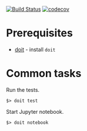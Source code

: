 [![Build Status](https://travis-ci.org/Sh4pe/pynance.svg?branch=master)](https://travis-ci.org/Sh4pe/pynance)
[![codecov](https://codecov.io/gh/Sh4pe/pynance/branch/master/graph/badge.svg)](https://codecov.io/gh/Sh4pe/pynance)

# Prerequisites

* [doit](http://pydoit.org) - install `doit`

# Common tasks

Run the tests.

```
$> doit test
```

Start Jupyter notebook.

```
$> doit notebook
```